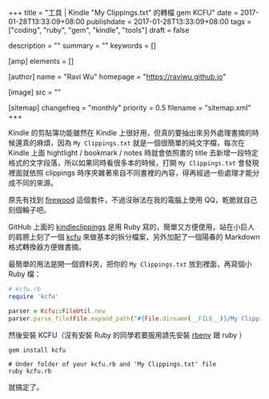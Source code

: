 +++
title = "工具 | Kindle \"My Clippings.txt\" 的轉檔 gem KCFU"
date = 2017-01-28T13:33:09+08:00
publishdate = 2017-01-28T13:33:09+08:00
tags = ["coding", "ruby", "gem", "kindle", "tools"]
draft = false

description = ""
summary = ""
keywords = []

[amp]
    elements = []

[author]
    name = "Ravi Wu"
    homepage = "https://raviwu.github.io"

[image]
    src = ""

[sitemap]
    changefreq = "monthly"
    priority = 0.5
    filename = "sitemap.xml"
+++

Kindle 的剪貼簿功能雖然在 Kindle 上很好用，但真的要抽出來另外處理書摘的時候還真的麻煩，因為 `My Clippings.txt` 就是一個很簡單的純文字檔，每次在 Kindle 上面 hightlight / bookmark / notes 時就會依照書的 title 去新增一段特定格式的文字段落，所以如果同時看很多本的時候，打開 `My Clippings.txt` 會發現裡面就依照 clippings 時序夾雜著來自不同書裡的內容，得再經過一些處理才能分成不同的來源。

原先有找到 [firewood](http://sebpearce.com/blog/firewood/) 這個套件，不過沒辦法在我的電腦上使用 QQ，乾脆就自己刻個輪子吧。

GitHub 上面的 [kindleclippings](https://github.com/georgboe/kindleclippings) 是用 Ruby 寫的，簡單又方便使用，站在小巨人的肩膀上刻了一個 [kcfu](https://github.com/raviwu/kcfu) 來做基本的拆分檔案，另外加配了一個陽春的 Markdown 格式轉換器方便做書摘。

最簡單的用法是開一個資料夾，把你的 `My Clippings.txt` 放到裡面，再寫個小 Ruby 檔：

```ruby
# kcfu.rb
require 'kcfu'

parser = Kcfu::FileUtil.new
parser.parse_file(File.expand_path("#{File.dirname(__FILE__)}/My Clippings.txt"), convert: :markdown)
```

然後安裝 KCFU（沒有安裝 Ruby 的同學若要服用請先安裝 [rbenv](https://github.com/rbenv/rbenv) 跟 ruby ）

```shell
gem install kcfu

# Under folder of your kcfu.rb and 'My Clippings.txt' file
ruby kcfu.rb
```

就搞定了。